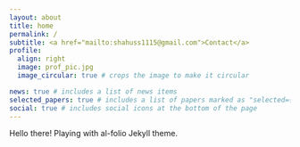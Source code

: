 ```yaml
---
layout: about
title: home
permalink: /
subtitle: <a href="mailto:shahuss1115@gmail.com">Contact</a>
profile:
  align: right
  image: prof_pic.jpg
  image_circular: true # crops the image to make it circular

news: true # includes a list of news items
selected_papers: true # includes a list of papers marked as "selected={true}"
social: true # includes social icons at the bottom of the page
---
```


Hello there! Playing with al-folio Jekyll theme.
